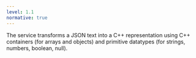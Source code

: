 ```yaml
---
level: 1.1
normative: true
---
```


The service transforms a JSON text into a C++ representation using C++ containers (for arrays and objects) and primitive datatypes (for strings, numbers, boolean, null).